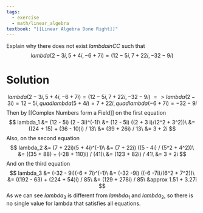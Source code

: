 ```yaml
---
tags:
  - exercise
  - math/linear_algebra
textbook: "[[Linear Algebra Done Right]]"
---
```

Explain why there does not exist $lambda in CC$ such that$$
lambda (2 - 3 i, 5 + 4 i, -6 + 7i) = (12 - 5i, 7 + 22i, -32-9i)
$$
# Solution
$$
lambda (2 - 3 i, 5 + 4 i, -6 + 7i) = (12 - 5i, 7 + 22i, -32-9i)\
=>
lambda (2 - 3 i) = 12 - 5i, quad 
lambda (5 + 4 i) = 7 + 22i, quad
lambda (-6 + 7i) = -32-9i
$$
Then by [[Complex Numbers form a Field]] on the first equation$$
lambda_1 &= (12 - 5i) (2 - 3i)^(-1)\
&= (12 - 5i) ((2 + 3 i)/(2^2 + 3^2))\
&= ((24 + 15) + (36 - 10)i) / 13\
&= (39 + 26i) / 13\
&= 3 + 2i
$$
Also, on the second equation$$
lambda_2 &= (7 + 22i)(5 + 4i)^(-1)\
&= (7 + 22i) ((5 - 4i) / (5^2 + 4^2))\
&= ((35 + 88) + (-28 + 110)i) / (41)\
&= (123 + 82i) / 41\
&= 3 + 2i
$$
And on the third equation$$
lambda_3 &= (-32 - 9i)(-6 + 7i)^(-1)\
&= (-32 -9i) ((-6 -7i)/(6^2 + 7^2))\
&= ((192 - 63) + (224 + 54)i) / 85\
&= (129 + 278i) / 85\
&approx 1.51 + 3.27i
$$
As we can see $lambda_3$ is different from $lambda_1$ and $lambda_2$, so there is no single value for lambda that satisfies all equations.
